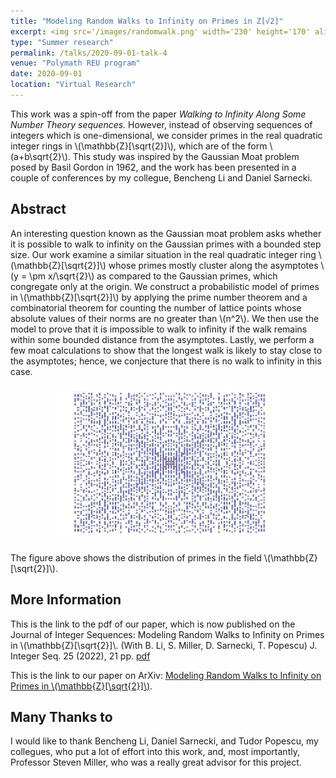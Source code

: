 ```yaml
---
title: "Modeling Random Walks to Infinity on Primes in Z[√2]" 
excerpt: <img src='/images/randomwalk.png' width='230' height='170' align="right" hspace="20"> This work was a spin-off from the paper *Walking to Infinity Along Some Number Theory sequences.* However, instead of observing sequences of integers which are one-dimensional, we consider primes in the real quadratic integer rings in \\(\mathbb{Z}[\sqrt{2}]\\), which are of the form \\(a+b\sqrt{2}\\). This study was inspired by the Gaussian Moat problem posed by Basil Gordon in 1962, and the work has been presented in a couple of conferences by my collegue, Bencheng Li and Daniel Sarnecki. 
type: "Summer research"
permalink: /talks/2020-09-01-talk-4
venue: "Polymath REU program"
date: 2020-09-01
location: "Virtual Research"
---
```


This work was a spin-off from the paper *Walking to Infinity Along Some Number Theory sequences.* However, instead of observing sequences of integers which is one-dimensional, we consider primes in the real quadratic integer rings in \\(\mathbb{Z}[\sqrt{2}]\\), which are of the form \\(a+b\sqrt{2}\\). This study was inspired by the Gaussian Moat problem posed by Basil Gordon in 1962, and the work has been presented in a couple of conferences by my collegue, Bencheng Li and Daniel Sarnecki. 

**Abstract**
------

An interesting question known as the Gaussian moat problem asks whether it is possible to walk to infinity on the Gaussian primes with a bounded step size. Our work examine a similar situation in the real quadratic integer ring \\(\mathbb{Z}[\sqrt{2}]\\) whose primes mostly cluster along the asymptotes \\(y = \pm x/\sqrt{2}\\) as compared to the Gaussian primes, which congregate only at the origin. We construct a probabilistic model of primes in \\(\mathbb{Z}[\sqrt{2}]\\) by applying the prime number theorem and a combinatorial theorem for counting the number of lattice points whose absolute values of their norms are no greater than \\(n^2\\). We then use the model to prove that it is impossible to walk to infinity if the walk remains within some bounded distance from the asymptotes. Lastly, we perform a few moat calculations to show that the longest walk is likely to stay close to the asymptotes; hence, we conjecture that there is no walk to infinity in this case.


<p align="center">
  <img width="360" height="250" src="/images/primes.png">
</p>

The figure above shows the distribution of primes in the field \\(\mathbb{Z}[\sqrt{2}]\\). 

**More Information**
------
This is the link to the pdf of our paper, which is now published on the Journal of Integer Sequences: 
Modeling Random Walks to Infinity on Primes in \\(\mathbb{Z}[\sqrt{2}]\\. (With B. Li, S. Miller, D. Sarnecki, T. Popescu) J. Integer Seq. 25 (2022), 21 pp. [pdf](http://ploynawapan.github.io/files/miller11.pdf)

This is the link to our paper on ArXiv: [Modeling Random Walks to Infinity on Primes in \\(\mathbb{Z}[\sqrt{2}]\\)](https://arxiv.org/abs/2011.07386). 

**Many Thanks to**
------
I would like to thank Bencheng Li, Daniel Sarnecki, and Tudor Popescu, my collegues, who put a lot of effort into this work, and, most importantly, Professor Steven Miller, who was a really great advisor for this project.  



